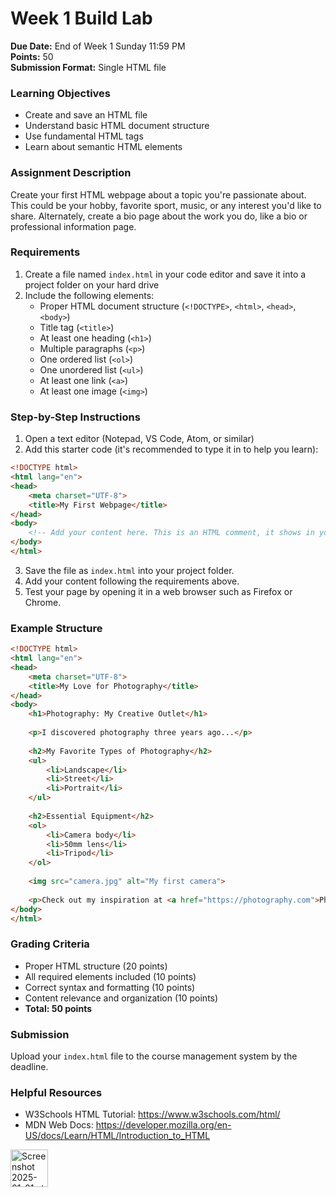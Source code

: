 # Week 1 Build Lab

**Due Date:** End of Week 1 Sunday 11:59 PM  
**Points:** 50  
**Submission Format:** Single HTML file

### Learning Objectives
- Create and save an HTML file
- Understand basic HTML document structure
- Use fundamental HTML tags
- Learn about semantic HTML elements

### Assignment Description
Create your first HTML webpage about a topic you're passionate about. This could be your hobby, favorite sport, music, or any interest you'd like to share. Alternately, create a bio page about the work you do, like a bio or professional information page.

### Requirements
1. Create a file named `index.html` in your code editor and save it into a project folder on your hard drive
2. Include the following elements:
   - Proper HTML document structure (`<!DOCTYPE>`, `<html>`, `<head>`, `<body>`)
   - Title tag (`<title>`)
   - At least one heading (`<h1>`)
   - Multiple paragraphs (`<p>`)
   - One ordered list (`<ol>`)
   - One unordered list (`<ul>`)
   - At least one link (`<a>`)
   - At least one image (`<img>`)

### Step-by-Step Instructions
1. Open a text editor (Notepad, VS Code, Atom, or similar)
2. Add this starter code (it's recommended to type it in to help you learn):
```html
<!DOCTYPE html>
<html lang="en">
<head>
    <meta charset="UTF-8">
    <title>My First Webpage</title>
</head>
<body>
    <!-- Add your content here. This is an HTML comment, it shows in your code, but not in the browser. -->
</body>
</html>
```
3. Save the file as `index.html` into your project folder.
4. Add your content following the requirements above.
5. Test your page by opening it in a web browser such as Firefox or Chrome.

### Example Structure
```html
<!DOCTYPE html>
<html lang="en">
<head>
    <meta charset="UTF-8">
    <title>My Love for Photography</title>
</head>
<body>
    <h1>Photography: My Creative Outlet</h1>
    
    <p>I discovered photography three years ago...</p>
    
    <h2>My Favorite Types of Photography</h2>
    <ul>
        <li>Landscape</li>
        <li>Street</li>
        <li>Portrait</li>
    </ul>
    
    <h2>Essential Equipment</h2>
    <ol>
        <li>Camera body</li>
        <li>50mm lens</li>
        <li>Tripod</li>
    </ol>
    
    <img src="camera.jpg" alt="My first camera">
    
    <p>Check out my inspiration at <a href="https://photography.com">Photography.com</a></p>
</body>
</html>
```

### Grading Criteria
- Proper HTML structure (20 points)
- All required elements included (10 points)
- Correct syntax and formatting (10 points)
- Content relevance and organization (10 points)
- **Total: 50 points**

### Submission
Upload your `index.html` file to the course management system by the deadline.

### Helpful Resources
- W3Schools HTML Tutorial: https://www.w3schools.com/html/
- MDN Web Docs: https://developer.mozilla.org/en-US/docs/Learn/HTML/Introduction_to_HTML
  
<img width="60" alt="Screenshot 2025-01-01 at 1 53 20 PM" src="https://github.com/user-attachments/assets/641156ee-c34c-41ff-9845-8b68db55bbfb" />
